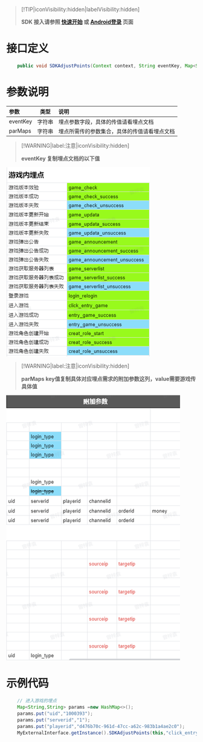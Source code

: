 
> [!TIP|iconVisibility:hidden|labelVisibility:hidden]
> 
> **SDK 接入请参照 [快速开始](/started/quickstart-and.md) 或 [Android登录](/core/login/access-and.md) 页面**
>


# 接口定义
```java
    public void SDKAdjustPoints(Context context, String eventKey, Map<String, String> parMaps)
```

# 参数说明
| 参数      |  类型  | 说明   |
| :-------- | :----: | :------ |
| eventKey | 字符串 | 埋点参数字段，具体的传值请看埋点文档 |
| parMaps  | 字符串 | 埋点所需传的参数集合，具体的传值请看埋点文档 |

> [!WARNING|label:注意|iconVisibility:hidden]
> 
> **eventKey 复制埋点文档的以下值**
>

<img src="/images/Android_11.png" width = "380" height = "500" alt="Android_11" align=center />

> [!WARNING|label:注意|iconVisibility:hidden]
> 
> **parMaps key值复制具体对应埋点需求的附加参数这列，value需要游戏传具体值**
>

<img src="/images/Android_12.png" width = "460" height = "700" alt="Android_12" align=center />

# 示例代码
```java
    // 进入游戏的埋点
    Map<String,String> params =new HashMap<>();
    params.put("uid","1000393");
    params.put("serverid","1");
    params.put("playerid","d476b70c-961d-47cc-a62c-983b1a4ae2c0");
    MyExternalInterface.getInstance().SDKAdjustPoints(this,"click_entry_game",params);
	
```